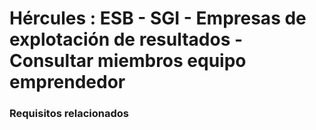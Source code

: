 # Hércules : ESB \- SGI \- Empresas de explotación de resultados \- Consultar miembros equipo emprendedor



### Requisitos relacionados






